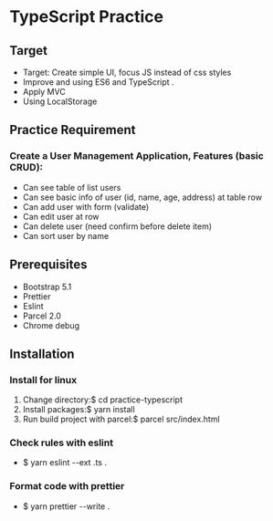 # TypeScript Practice

## Target

- Target: Create simple UI, focus JS instead of css styles
- Improve and using ES6 and TypeScript .
- Apply MVC
- Using LocalStorage

## Practice Requirement

### Create a User Management Application, Features (basic CRUD):

- Can see table of list users
- Can see basic info of user (id, name, age, address) at table row
- Can add user with form (validate)
- Can edit user at row
- Can delete user (need confirm before delete item)
- Can sort user by name

## Prerequisites

- Bootstrap 5.1
- Prettier
- Eslint
- Parcel 2.0
- Chrome debug

## Installation

### Install for linux

1. Change directory:$ cd practice-typescript
2. Install packages:$ yarn install
3. Run build project with parcel:$ parcel src/index.html

### Check rules with eslint

- $ yarn eslint --ext .ts .

### Format code with prettier

- $ yarn prettier --write .
